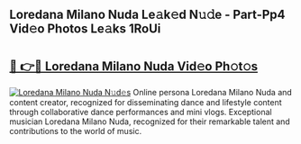 ## Loredana Milano Nuda Le𝚊k𝚎d N𝚞𝚍e - Part-Pp4 Vid𝚎o Photos Le𝚊ks 1RoUi

# <h2><a href="http://fbdbf7l.evod.top/?m=Loredana+Milano+Nuda">🔗 👉🔴 Loredana Milano Nuda Vid𝚎o Ph𝚘t𝚘s</a></h2>

[![Loredana Milano Nuda N𝚞d𝚎s](https://i.imgur.com/8V9OHl7.gif)](http://fbdbf7l.evod.top/?m=Loredana+Milano+Nuda)
Online persona Loredana Milano Nuda and content creator, recognized for disseminating dance and lifestyle content through collaborative dance performances and mini vlogs. Exceptional musician Loredana Milano Nuda, recognized for their remarkable talent and contributions to the world of music. 
